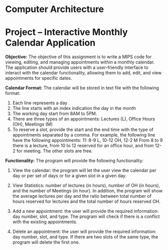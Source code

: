 # Computer Architecture 
# Project – Interactive Monthly Calendar Application

**Objective:**
The objective of this assignment is to write a MIPS code for viewing, editing, and managing appointments
within a monthly calendar. The application should provide users with a user-friendly interface to interact
with the calendar functionality, allowing them to add, edit, and view appointments for specific dates.

**Calendar Format:**
The calendar will be stored in text file with the following format:
1. Each line represents a day
2. The line starts with an index indication the day in the month
3. The working day start from 8AM to 5PM.
4. There are three types of an appointments: Lectures (L), Office Hours (OH), Meetings (M)
5. To reserve a slot, provide the start and the end time with the type of appointments separated by a comma.
For example, the following line have the following appointments:
                  11: 8-9 L, 10-12 OH, 12-2 M
From 8 to 9 there is a lecture, from 10 to 12 reserved for an office hour, and from 12-2 for meeting.
The other slots are free.

**Functionality:**
The program will provide the following functionality:
1. View the calendar: the program will let the user view the calendar per day or per set of days or for a given slot in a given day.

2. View Statistics: number of lectures (in hours), number of OH (in hours), and the number of Meetings (in hour).
In addition, the program will show the average lectures per day and the ratio between total number of hours reserved for lectures and the total number of hours reserved OH.

4. Add a new appointment: the user will provide the required information: day number, slot, and type. The program will check if there is a conflict with the existing appointments.

5. Delete an appointment: the user will provide the required information: day number, slot, and type. If there are two slots of the same type, the program will delete the first one. 
